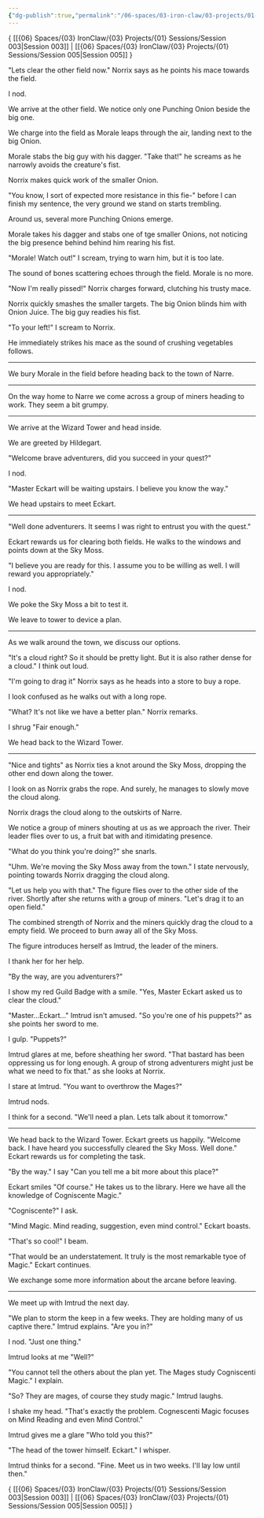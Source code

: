 ```yaml
---
{"dg-publish":true,"permalink":"/06-spaces/03-iron-claw/03-projects/01-sessions/session-004/","title":"Session 004"}
---
```



{ [[{06} Spaces/{03} IronClaw/{03} Projects/{01} Sessions/Session 003\|Session 003]] | [[{06} Spaces/{03} IronClaw/{03} Projects/{01} Sessions/Session 005\|Session 005]] }

"Lets clear the other field now." Norrix says as he points his mace towards the field.

I nod.

We arrive at the other field. We notice only one Punching Onion beside the big one.

We charge into the field as Morale leaps through the air, landing next to the big Onion.

Morale stabs the big guy with his dagger. "Take that!" he screams as he narrowly avoids the creature's fist.

Norrix makes quick work of the smaller Onion.

"You know, I sort of expected more resistance in this fie-" before I can finish my sentence, the very ground we stand on starts trembling.

Around us, several more Punching Onions emerge.

Morale takes his dagger and stabs one of tge smaller Onions, not noticing the big presence behind behind him rearing his fist.

"Morale! Watch out!" I scream, trying to warn him, but it is too late.

The sound of bones scattering echoes through the field. Morale is no more.

"Now I'm really pissed!" Norrix charges forward, clutching his trusty mace.

Norrix quickly smashes the smaller targets. The big Onion blinds him with Onion Juice. The big guy readies his fist.

"To your left!" I scream to Norrix.

He immediately strikes his mace as the sound of crushing vegetables follows.

---

We bury Morale in the field before heading back to the town of Narre.

---

On the way home to Narre we come across a group of miners heading to work. They seem a bit grumpy.

---

We arrive at the Wizard Tower and head inside.

We are greeted by Hildegart.

"Welcome brave adventurers, did you succeed in your quest?"

I nod.

"Master Eckart will be waiting upstairs. I believe you know the way."

We head upstairs to meet Eckart.

---

"Well done adventurers. It seems I was right to entrust you with the quest."

Eckart rewards us for clearing both fields. He walks to the windows and points down at the Sky Moss.

"I believe you are ready for this. I assume you to be willing as well. I will reward you appropriately."

I nod.

We poke the Sky Moss a bit to test it.

We leave to tower to device a plan.

---

As we walk around the town, we discuss our options.

"It's a cloud right? So it should be pretty light. But it is also rather dense for a cloud." I think out loud.

"I'm going to drag it" Norrix says as he heads into a store to buy a rope.

I look confused as he walks out with a long rope.

"What? It's not like we have a better plan." Norrix remarks.

I shrug "Fair enough."

We head back to the Wizard Tower.

---

"Nice and tights" as Norrix ties a knot around the Sky Moss, dropping the other end down along the tower.

I look on as Norrix grabs the rope. And surely, he manages to slowly move the cloud along.

Norrix drags the cloud along to the outskirts of Narre.

We notice a group of miners shouting at us as we approach the river. Their leader flies over to us, a fruit bat with and itimidating presence.

"What do you think you're doing?" she snarls.

"Uhm. We're moving the Sky Moss away from the town." I state nervously, pointing towards Norrix dragging the cloud along.

"Let us help you with that." The figure flies over to the other side of the river. Shortly after she returns with a group of miners. "Let's drag it to an open field."

The combined strength of Norrix and the miners quickly drag the cloud to a empty field. We proceed to burn away all of the Sky Moss.

The figure introduces herself as Imtrud, the leader of the miners.

I thank her for her help.

"By the way, are you adventurers?"

I show my red Guild Badge with a smile. "Yes, Master Eckart asked us to clear the cloud."

"Master…Eckart…" Imtrud isn't amused. "So you're one of his puppets?" as she points her sword to me.

I gulp. "Puppets?"

Imtrud glares at me, before sheathing her sword. "That bastard has been oppressing us for long enough. A group of strong adventurers might just be what we need to fix that." as she looks at Norrix.

I stare at Imtrud. "You want to overthrow the Mages?"

Imtrud nods.

I think for a second. "We'll need a plan. Lets talk about it tomorrow."

---

We head back to the Wizard Tower. Eckart greets us happily. "Welcome back. I have heard you successfully cleared the Sky Moss. Well done." Eckart rewards us for completing the task.

"By the way." I say "Can you tell me a bit more about this place?"

Eckart smiles "Of course." He takes us to the library. Here we have all the knowledge of Cogniscente Magic."

"Cogniscente?" I ask.

"Mind Magic. Mind reading, suggestion, even mind control." Eckart boasts.

"That's so cool!" I beam.

"That would be an understatement. It truly is the most remarkable tyoe of Magic." Eckart continues.

We exchange some more information about the arcane before leaving.

---

We meet up with Imtrud the next day.

"We plan to storm the keep in a few weeks. They are holding many of us captive there." Imtrud explains. "Are you in?"

I nod. "Just one thing."

Imtrud looks at me "Well?"

"You cannot tell the others about the plan yet. The Mages study Cogniscenti Magic." I explain.

"So? They are mages, of course they study magic." Imtrud laughs.

I shake my head. "That's exactly the problem. Cognescenti Magic focuses on Mind Reading and even Mind Control."

Imtrud gives me a glare "Who told you this?"

"The head of the tower himself. Eckart." I whisper.

Imtrud thinks for a second. "Fine. Meet us in two weeks. I'll lay low until then."

{ [[{06} Spaces/{03} IronClaw/{03} Projects/{01} Sessions/Session 003\|Session 003]] | [[{06} Spaces/{03} IronClaw/{03} Projects/{01} Sessions/Session 005\|Session 005]] }
